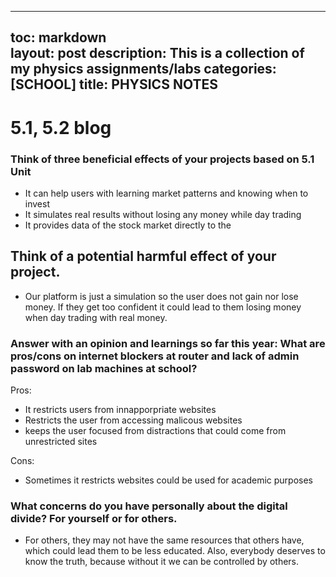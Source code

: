  
 ---
toc: markdown                                                               
layout: post
description: This is a collection of my physics assignments/labs 
categories: [SCHOOL]
title: PHYSICS NOTES  
---
>   
# 5.1, 5.2  blog
### Think of three beneficial effects of your projects based on 5.1 Unit
- It can help users with learning market patterns and knowing when to invest
- It simulates real results without losing any money while day trading 
- It provides data of the stock market directly to the 

## Think of a potential harmful effect of your project.
- Our platform is just a simulation so the user does not gain nor lose money. If they get too confident it could lead to them losing money when day trading with real money. 

### Answer with an opinion and learnings so far this year:  What are pros/cons on internet blockers at router and lack of admin password on lab machines at school?
Pros:
- It restricts users from innapporpriate websites
- Restricts the user from accessing malicous websites
- keeps the user focused from distractions that could come from unrestricted sites

Cons:
- Sometimes it restricts websites could be used for academic purposes


### What concerns do you have personally about the digital divide?  For yourself or for others.
- For others, they may not have the same resources that others have, which could lead them to be less educated. Also, everybody deserves to know the truth, because without it we can be controlled by others. 

>